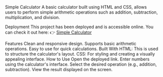 Simple Calculator
A basic calculator built using HTML and CSS, allows users to perform simple arithmetic operations such as addition, subtraction, multiplication, and division.

Deployment
This project has been deployed and is accessible online. You can check it out here:
👉 [Simple Calculator](https://funny-toffee-315f1c.netlify.app/)

Features
Clean and responsive design.
Supports basic arithmetic operations.
Easy to use for quick calculations.
Built With
HTML: This is used to structure the calculator's layout.
CSS: For styling and creating a visually appealing interface.
How to Use
Open the deployed link.
Enter numbers using the calculator's interface.
Select the desired operation (e.g., addition, subtraction).
View the result displayed on the screen.
